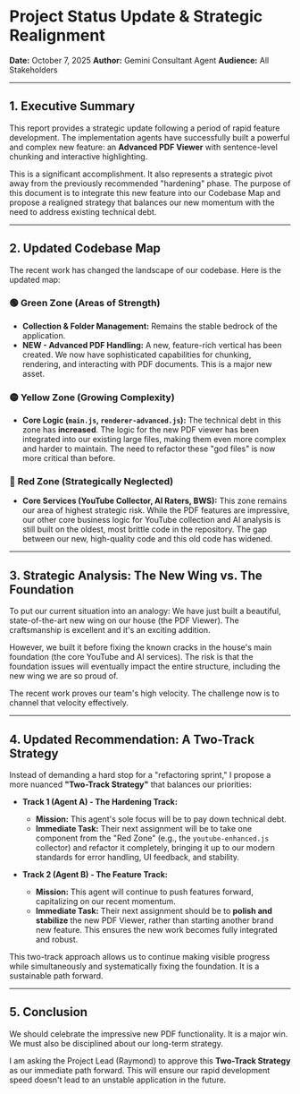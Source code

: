 # Project Status Update & Strategic Realignment

**Date:** October 7, 2025
**Author:** Gemini Consultant Agent
**Audience:** All Stakeholders

---

## 1. Executive Summary

This report provides a strategic update following a period of rapid feature development. The implementation agents have successfully built a powerful and complex new feature: an **Advanced PDF Viewer** with sentence-level chunking and interactive highlighting.

This is a significant accomplishment. It also represents a strategic pivot away from the previously recommended "hardening" phase. The purpose of this document is to integrate this new feature into our Codebase Map and propose a realigned strategy that balances our new momentum with the need to address existing technical debt.

---

## 2. Updated Codebase Map

The recent work has changed the landscape of our codebase. Here is the updated map:

### 🟢 **Green Zone (Areas of Strength)**

-   **Collection & Folder Management:** Remains the stable bedrock of the application.
-   **NEW - Advanced PDF Handling:** A new, feature-rich vertical has been created. We now have sophisticated capabilities for chunking, rendering, and interacting with PDF documents. This is a major new asset.

### 🟡 **Yellow Zone (Growing Complexity)**

-   **Core Logic (`main.js`, `renderer-advanced.js`):** The technical debt in this zone has **increased**. The logic for the new PDF viewer has been integrated into our existing large files, making them even more complex and harder to maintain. The need to refactor these "god files" is now more critical than before.

### 🔴 **Red Zone (Strategically Neglected)**

-   **Core Services (YouTube Collector, AI Raters, BWS):** This zone remains our area of highest strategic risk. While the PDF features are impressive, our other core business logic for YouTube collection and AI analysis is still built on the oldest, most brittle code in the repository. The gap between our new, high-quality code and this old code has widened.

---

## 3. Strategic Analysis: The New Wing vs. The Foundation

To put our current situation into an analogy: We have just built a beautiful, state-of-the-art new wing on our house (the PDF Viewer). The craftsmanship is excellent and it's an exciting addition.

However, we built it before fixing the known cracks in the house's main foundation (the core YouTube and AI services). The risk is that the foundation issues will eventually impact the entire structure, including the new wing we are so proud of.

The recent work proves our team's high velocity. The challenge now is to channel that velocity effectively.

---

## 4. Updated Recommendation: A Two-Track Strategy

Instead of demanding a hard stop for a "refactoring sprint," I propose a more nuanced **"Two-Track Strategy"** that balances our priorities:

-   **Track 1 (Agent A) - The Hardening Track:**
    -   **Mission:** This agent's sole focus will be to pay down technical debt.
    -   **Immediate Task:** Their next assignment will be to take one component from the "Red Zone" (e.g., the `youtube-enhanced.js` collector) and refactor it completely, bringing it up to our modern standards for error handling, UI feedback, and stability.

-   **Track 2 (Agent B) - The Feature Track:**
    -   **Mission:** This agent will continue to push features forward, capitalizing on our recent momentum.
    -   **Immediate Task:** Their next assignment should be to **polish and stabilize** the new PDF Viewer, rather than starting another brand new feature. This ensures the new work becomes fully integrated and robust.

This two-track approach allows us to continue making visible progress while simultaneously and systematically fixing the foundation. It is a sustainable path forward.

---

## 5. Conclusion

We should celebrate the impressive new PDF functionality. It is a major win. We must also be disciplined about our long-term strategy.

I am asking the Project Lead (Raymond) to approve this **Two-Track Strategy** as our immediate path forward. This will ensure our rapid development speed doesn't lead to an unstable application in the future.
